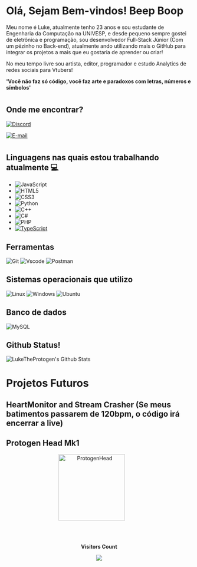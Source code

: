 # Olá, Sejam Bem-vindos! Beep Boop

Meu nome é Luke, atualmente tenho 23 anos e sou estudante de Engenharia da Computação na UNIVESP, e desde pequeno sempre gostei de eletrônica e programação, sou desenvolvedor Full-Stack Júnior (Com um pézinho no Back-end), atualmente ando utilizando mais o GitHub para integrar os projetos a mais que eu gostaria de aprender ou criar!

No meu tempo livre sou artista, editor, programador e estudo Analytics de redes sociais para Vtubers!

**'Você não faz só código, você faz arte e paradoxos com letras, números e símbolos'**

#

## Onde me encontrar?
[![Discord](https://img.shields.io/badge/Discord-7289DA?style=for-the-badge&logo=discord&logoColor=white)](https://discord.com/channels/@lukeee_si/)

[![E-mail](https://img.shields.io/badge/-Email-000?style=for-the-badge&logo=microsoft-outlook&logoColor=007BFF)](mailto:lucasgoss10@hotmail.com)

#

## Linguagens nas quais estou trabalhando atualmente 💻

- ![JavaScript](https://img.shields.io/badge/JavaScript-F7DF1E?style=for-the-badge&logo=javascript&logoColor=black)
- ![HTML5](https://img.shields.io/badge/HTML5-E34F26?style=for-the-badge&logo=html5&logoColor=white)
- ![CSS3](https://img.shields.io/badge/CSS3-1572B6?style=for-the-badge&logo=css3&logoColor=white)
- ![Python](https://img.shields.io/badge/python-3670A0?style=for-the-badge&logo=python&logoColor=ffdd54)
- ![C++](https://img.shields.io/badge/C%2B%2B-00599C?style=for-the-badge&logo=c%2B%2B&logoColor=white)
- ![C#](https://img.shields.io/badge/C%23-239120?style=for-the-badge&logo=c-sharp&logoColor=white)
- ![PHP](https://img.shields.io/badge/PHP-777BB4?style=for-the-badge&logo=php&logoColor=white)
- [![TypeScript](https://img.shields.io/badge/TypeScript-007ACC?style=for-the-badge&logo=typescript&logoColor=white)](https://www.typescriptlang.org/)

## Ferramentas 
![Git](https://img.shields.io/badge/GIT-E44C30?style=for-the-badge&logo=git&logoColor=white)
![Vscode](https://img.shields.io/badge/Vscode-007ACC?style=for-the-badge&logo=visual-studio-code&logoColor=white)
![Postman](https://img.shields.io/badge/Postman-FF6C37.svg?style=for-the-badge&logo=Postman&logoColor=white)

## Sistemas operacionais que utilizo
![Linux](https://img.shields.io/badge/Linux-000?style=for-the-badge&logo=linux&logoColor=FCC624)
![Windows](https://img.shields.io/badge/Windows-000?style=for-the-badge&logo=windows&logoColor=2CA5E0)
![Ubuntu](https://img.shields.io/badge/Ubuntu-35495E?style=for-the-badge&logo=ubuntu&logoColor=2CA5E0)

## Banco de dados
![MySQL](https://img.shields.io/badge/MySQL-00000F?style=for-the-badge&logo=mysql&logoColor=white)


## Github Status!

![LukeTheProtogen's Github Stats](https://github-readme-stats.vercel.app/api?username=LukeTheProtogen&show_icons=true&theme=tokyonight)



# Projetos Futuros

## HeartMonitor and Stream Crasher (Se meus batimentos passarem de 120bpm, o código irá encerrar a live)

## Protogen Head Mk1

<div aling="center">
<p align="center"><img align="center" alt="ProtogenHead" width="180px" style="padding-right:40px;" src="https://i.etsystatic.com/47415888/r/il/299c81/5830052640/il_fullxfull.5830052640_qz8i.jpg"/></p>
<br></div>

<div align="center">
<br><p align="centre"><b>Visitors Count</b></p>  
<p align="center"><img align="center" src="https://profile-counter.glitch.me/{LukeTheProtogen}/count.svg" /></p> 
<br></div>


